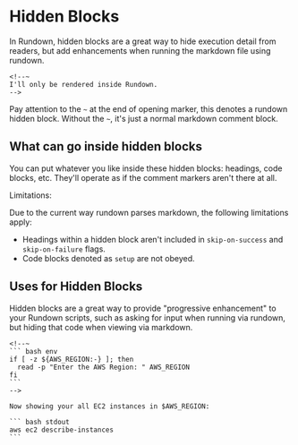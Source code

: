 # Hidden Blocks

In Rundown, hidden blocks are a great way to hide execution detail from readers, but add enhancements when running the markdown file using rundown.

    <!--~
    I'll only be rendered inside Rundown.
    -->

Pay attention to the `~` at the end of opening marker, this denotes a rundown hidden block. Without the `~`, it's just a normal markdown comment block.

<!--~
I'll only be rendered inside Rundown.
-->

## What can go inside hidden blocks

You can put whatever you like inside these hidden blocks: headings, code blocks, etc. They'll operate as if the comment markers aren't there at all.

<!--~
``` bash reveal stdout
echo "I'm running from inside a rundown hidden block."
```
-->

Limitations:

Due to the current way rundown parses markdown, the following limitations apply:

* Headings within a hidden block aren't included in `skip-on-success` and `skip-on-failure` flags.
* Code blocks denoted as `setup` are not obeyed.

## Uses for Hidden Blocks

Hidden blocks are a great way to provide "progressive enhancement" to your Rundown scripts, such as asking for input when running via rundown, but hiding that code when viewing via markdown.

    <!--~ 
    ``` bash env
    if [ -z ${AWS_REGION:-} ]; then
      read -p "Enter the AWS Region: " AWS_REGION
    fi
    ```
    -->

    Now showing your all EC2 instances in $AWS_REGION:

    ``` bash stdout
    aws ec2 describe-instances
    ```

